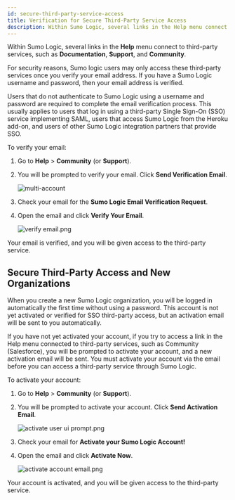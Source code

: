 ```yaml
---
id: secure-third-party-service-access
title: Verification for Secure Third-Party Service Access
description: Within Sumo Logic, several links in the Help menu connect to third-party services, such as Documentation, Support, and Community and you need to verify your account before using them.
---
```



Within Sumo Logic, several links in the **Help** menu connect to third-party services, such as **Documentation**, **Support**, and **Community**.

For security reasons, Sumo logic users may only access these third-party services once you verify your email address. If you have a Sumo Logic username and password, then your email address is verified.

Users that do not authenticate to Sumo Logic using a username and password are required to complete the email verification process. This usually applies to users that log in using a third-party Single Sign-On (SSO) service implementing SAML, users that access Sumo Logic from the Heroku add-on, and users of other Sumo Logic integration partners that provide SSO.

To verify your email:

1. Go to **Help** > **Community** (or **Support**).
1. You will be prompted to verify your email. Click **Send Verification Email**.

    ![multi-account](/img/users-roles/multi_account_third_party_verify.png)

1. Check your email for the **Sumo Logic Email Verification Request**.
1. Open the email and click **Verify Your Email**.

    ![verify email.png](/img/users-roles/verify-email.png)

Your email is verified, and you will be given access to the third-party service.

## Secure Third-Party Access and New Organizations

When you create a new Sumo Logic organization, you will be logged in automatically the first time without using a password. This account is not yet activated or verified for SSO third-party access, but an activation email will be sent to you automatically.

If you have not yet activated your account, if you try to access a link in the Help menu connected to third-party services, such as Community (Salesforce), you will be prompted to activate your account, and a new activation email will be sent. You must activate your account via the email before you can access a third-party service through Sumo Logic.

To activate your account:

1. Go to **Help** > **Community** (or **Support**).
1. You will be prompted to activate your account. Click **Send Activation Email**.

    ![activate user ui prompt.png](/img/users-roles/activate-user-ui-prompt.png)

1. Check your email for **Activate your Sumo Logic Account!**
1. Open the email and click **Activate Now**.

    ![activate account email.png](/img/users-roles/activate-user-email.png)

Your account is activated, and you will be given access to the third-party service.
